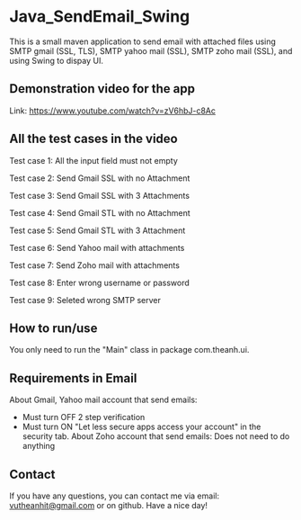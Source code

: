 # Java_SendEmail_Swing
This is a small maven application to send email with attached files using SMTP gmail (SSL, TLS),  SMTP yahoo mail (SSL), SMTP zoho mail (SSL), and using Swing to dispay UI.

## Demonstration video for the app
Link: https://www.youtube.com/watch?v=zV6hbJ-c8Ac

## All the test cases in the video
Test case 1:
All the input field must not empty

Test case 2:
Send Gmail SSL with no Attachment

Test case 3:
Send Gmail SSL with 3 Attachments

Test case 4:
Send Gmail STL with no Attachment

Test case 5:
Send Gmail STL with 3 Attachment

Test case 6: 
Send Yahoo mail with attachments

Test case 7:
Send Zoho mail with attachments

Test case 8: 
Enter wrong username or password

Test case 9: 
Seleted wrong SMTP server

## How to run/use
You only need to run the "Main" class in package com.theanh.ui.

## Requirements in Email
About Gmail, Yahoo mail account that send emails:
- Must turn OFF 2 step verification
- Must turn ON "Let less secure apps access your account" in the security tab.
About Zoho account that send emails: Does not need to do anything

## Contact
If you have any questions, you can contact me via email: vutheanhit@gmail.com or on github. Have a nice day!
